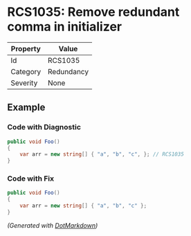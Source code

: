 # RCS1035: Remove redundant comma in initializer

| Property | Value      |
| -------- | ---------- |
| Id       | RCS1035    |
| Category | Redundancy |
| Severity | None       |

## Example

### Code with Diagnostic

```csharp
public void Foo()
{
    var arr = new string[] { "a", "b", "c", }; // RCS1035
}
```

### Code with Fix

```csharp
public void Foo()
{
    var arr = new string[] { "a", "b", "c" };
}
```


*\(Generated with [DotMarkdown](http://github.com/JosefPihrt/DotMarkdown)\)*